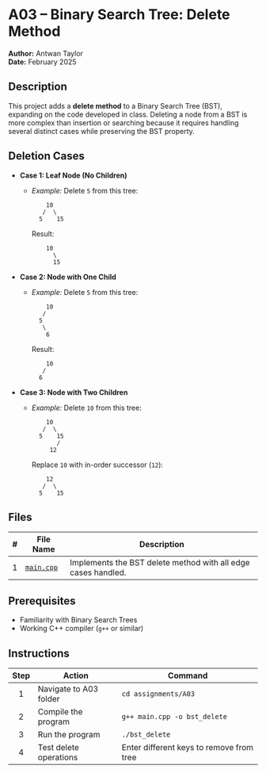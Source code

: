 # A03 – Binary Search Tree: Delete Method

**Author:** Antwan Taylor  
**Date:** February 2025  

## Description  
This project adds a **delete method** to a Binary Search Tree (BST), expanding on the code developed in class. Deleting a node from a BST is more complex than insertion or searching because it requires handling several distinct cases while preserving the BST property.

## Deletion Cases

- **Case 1: Leaf Node (No Children)**  
  - *Example:* Delete `5` from this tree:  
    ```
        10
       /  \
      5    15
    ```
    Result:  
    ```
        10
          \
          15
    ```

- **Case 2: Node with One Child**  
  - *Example:* Delete `5` from this tree:  
    ```
        10
       /
      5
       \
        6
    ```
    Result:  
    ```
        10
       /
      6
    ```

- **Case 3: Node with Two Children**  
  - *Example:* Delete `10` from this tree:  
    ```
        10
       /  \
      5    15
           /
         12
    ```
    Replace `10` with in-order successor (`12`):  
    ```
        12
       /  \
      5    15
    ```



## Files

| # | File Name     | Description                                           |
|:-:|---------------|-------------------------------------------------------|
| 1 | [`main.cpp`](./main.cpp) | Implements the BST delete method with all edge cases handled. |

## Prerequisites

- Familiarity with Binary Search Trees
- Working C++ compiler (`g++` or similar)

## Instructions

| Step | Action                  | Command                                |
|:----:|-------------------------|----------------------------------------|
| 1    | Navigate to A03 folder  | `cd assignments/A03`                   |
| 2    | Compile the program     | `g++ main.cpp -o bst_delete`           |
| 3    | Run the program         | `./bst_delete`                         |
| 4    | Test delete operations  | Enter different keys to remove from tree |
